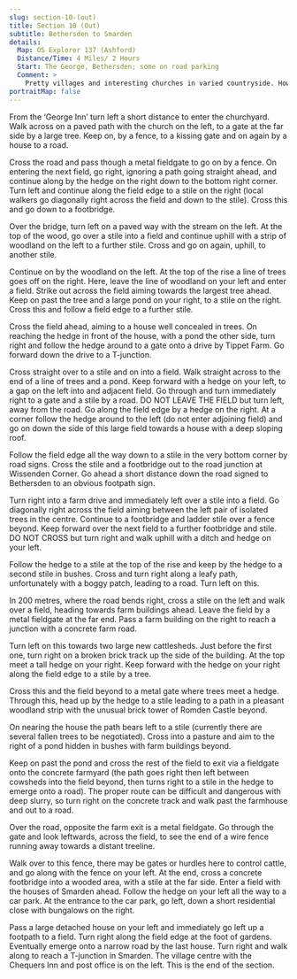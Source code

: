 ```yaml
---
slug: section-10-(out)
title: Section 10 (Out)
subtitle: Bethersden to Smarden
details:
  Map: OS Explorer 137 (Ashford)
  Distance/Time: 4 Miles/ 2 Hours
  Start: The George, Bethersden; some on road parking
  Comment: >
    Pretty villages and interesting churches in varied countryside. However the walking is not all easy with many stiles and feint paths. Also farms with cattle can create access problems and heavy terrain. The many ponds and streams in this area indicate possible muddy tracks at wetter times of year.
portraitMap: false
---
```

From the ‘George Inn’ turn left a short distance to enter the churchyard. Walk across on a paved path with the church on the left, to a gate at the far side by a large tree. Keep on, by a fence, to a kissing gate and on again by a house to a road.

Cross the road and pass though a metal fieldgate to go on by a fence. On entering the next field, go right, ignoring a path going straight ahead, and continue along by the hedge on the right down to the bottom right corner. Turn left and continue along the field edge to a stile on the right (local walkers go diagonally right across the field and down to the stile). Cross this and go down to a footbridge.

Over the bridge, turn left on a paved way with the stream on the left. At the top of the wood, go over a stile into a field and continue uphill with a strip of woodland on the left to a further stile. Cross and go on again, uphill, to another stile.

Continue on by the woodland on the left. At the top of the rise a line of trees goes off on the right. Here, leave the line of woodland on your left and enter a field. Strike out across the field aiming towards the largest tree ahead. Keep on past the tree and a large pond on your right, to a stile on the right. Cross this and follow a field edge to a further stile.

Cross the field ahead, aiming to a house well concealed in trees. On reaching the hedge in front of the house, with a pond the other side, turn right and follow the hedge around to a gate onto a drive by Tippet Farm. Go forward down the drive to a T-junction.

Cross straight over to a stile and on into a field. Walk straight across to the end of a line of trees and a pond. Keep forward with a hedge on your left, to a gap on the left into and adjacent field. Go through and turn immediately right to a gate and a stile by a road. DO NOT LEAVE THE FIELD but turn left, away from the road. Go along the field edge by a hedge on the right. At a corner follow the hedge around to the left (do not enter adjoining field) and go on down the side of this large field towards a house with a deep sloping roof.

Follow the field edge all the way down to a stile in the very bottom corner by road signs. Cross the stile and a footbridge out to the road junction at Wissenden Corner. Go ahead a short distance down the road signed to Bethersden to an obvious footpath sign.

Turn right into a farm drive and immediately left over a stile into a field. Go diagonally right across the field aiming between the left pair of isolated trees in the centre. Continue to a footbridge and ladder stile over a fence beyond. Keep forward over the next field to a further footbridge and stile. DO NOT CROSS but turn right and walk uphill with a ditch and hedge on your left.

Follow the hedge to a stile at the top of the rise and keep by the hedge to a second stile in bushes. Cross and turn right along a leafy path, unfortunately with a boggy patch, leading to a road. Turn left on this.

In 200 metres, where the road bends right, cross a stile on the left and walk over a field, heading towards farm buildings ahead. Leave the field by a metal fieldgate at the far end. Pass a farm building on the right to reach a junction with a concrete farm road.

Turn left on this towards two large new cattlesheds. Just before the first one, turn right on a broken brick track up the side of the building. At the top meet a tall hedge on your right. Keep forward with the hedge on your right along the field edge to a stile by a tree.

Cross this and the field beyond to a metal gate where trees meet a hedge. Through this, head up by the hedge to a stile leading to a path in a pleasant woodland strip with the unusual brick tower of Romden Castle beyond.

On nearing the house the path bears left to a stile (currently there are several fallen trees to be negotiated). Cross into a pasture and aim to the right of a pond hidden in bushes with farm buildings beyond.

Keep on past the pond and cross the rest of the field to exit via a fieldgate onto the concrete farmyard (the path goes right then left between cowsheds into the field beyond, then turns right to a stile in the hedge to emerge onto a road). The proper route can be difficult and dangerous with deep slurry, so turn right on the concrete track and walk past the farmhouse and out to a road.

Over the road, opposite the farm exit is a metal fieldgate. Go through the gate and look leftwards, across the field, to see the end of a wire fence running away towards a distant treeline.

Walk over to this fence, there may be gates or hurdles here to control cattle, and go along with the fence on your left. At the end, cross a concrete footbridge into a wooded area, with a stile at the far side. Enter a field with the houses of Smarden ahead. Follow the hedge on your left all the way to a car park. At the entrance to the car park, go left, down a short residential close with bungalows on the right.

Pass a large detached house on your left and immediately go left up a footpath to a field. Turn right along the field edge at the foot of gardens. Eventually emerge onto a narrow road by the last house. Turn right and walk along to reach a T-junction in Smarden. The village centre with the Chequers Inn and post office is on the left. This is the end of the section.

